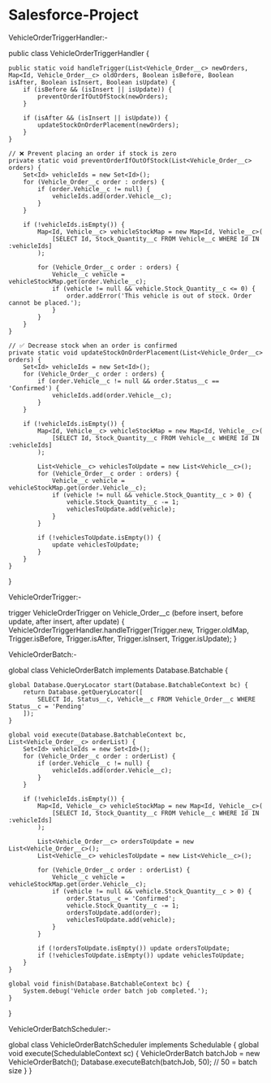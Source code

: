 # Salesforce-Project
VehicleOrderTriggerHandler:-
 

public class VehicleOrderTriggerHandler {
 
    public static void handleTrigger(List<Vehicle_Order__c> newOrders, Map<Id, Vehicle_Order__c> oldOrders, Boolean isBefore, Boolean isAfter, Boolean isInsert, Boolean isUpdate) {
        if (isBefore && (isInsert || isUpdate)) {
            preventOrderIfOutOfStock(newOrders);
        }
 
        if (isAfter && (isInsert || isUpdate)) {
            updateStockOnOrderPlacement(newOrders);
        }
    }
 
    // ❌ Prevent placing an order if stock is zero
    private static void preventOrderIfOutOfStock(List<Vehicle_Order__c> orders) {
        Set<Id> vehicleIds = new Set<Id>();
        for (Vehicle_Order__c order : orders) {
            if (order.Vehicle__c != null) {
                vehicleIds.add(order.Vehicle__c);
            }
        }
 
        if (!vehicleIds.isEmpty()) {
            Map<Id, Vehicle__c> vehicleStockMap = new Map<Id, Vehicle__c>(
                [SELECT Id, Stock_Quantity__c FROM Vehicle__c WHERE Id IN :vehicleIds]
            );
 
            for (Vehicle_Order__c order : orders) {
                Vehicle__c vehicle = vehicleStockMap.get(order.Vehicle__c);
                if (vehicle != null && vehicle.Stock_Quantity__c <= 0) {
                    order.addError('This vehicle is out of stock. Order cannot be placed.');
                }
            }
        }
    }
 
    // ✅ Decrease stock when an order is confirmed
    private static void updateStockOnOrderPlacement(List<Vehicle_Order__c> orders) {
        Set<Id> vehicleIds = new Set<Id>();
        for (Vehicle_Order__c order : orders) {
            if (order.Vehicle__c != null && order.Status__c == 'Confirmed') {
                vehicleIds.add(order.Vehicle__c);
            }
        }
 
        if (!vehicleIds.isEmpty()) {
            Map<Id, Vehicle__c> vehicleStockMap = new Map<Id, Vehicle__c>(
                [SELECT Id, Stock_Quantity__c FROM Vehicle__c WHERE Id IN :vehicleIds]
            );
 
            List<Vehicle__c> vehiclesToUpdate = new List<Vehicle__c>();
            for (Vehicle_Order__c order : orders) {
                Vehicle__c vehicle = vehicleStockMap.get(order.Vehicle__c);
                if (vehicle != null && vehicle.Stock_Quantity__c > 0) {
                    vehicle.Stock_Quantity__c -= 1;
                    vehiclesToUpdate.add(vehicle);
                }
            }
 
            if (!vehiclesToUpdate.isEmpty()) {
                update vehiclesToUpdate;
            }
        }
    }
}

VehicleOrderTrigger:-

trigger VehicleOrderTrigger on Vehicle_Order__c (before insert, before update, after insert, after update) {
    VehicleOrderTriggerHandler.handleTrigger(Trigger.new, Trigger.oldMap, Trigger.isBefore, Trigger.isAfter, Trigger.isInsert, Trigger.isUpdate);
}


VehicleOrderBatch:-

 

global class VehicleOrderBatch implements Database.Batchable<sObject> {
 
    global Database.QueryLocator start(Database.BatchableContext bc) {
        return Database.getQueryLocator([
            SELECT Id, Status__c, Vehicle__c FROM Vehicle_Order__c WHERE Status__c = 'Pending'
        ]);
    }
 
    global void execute(Database.BatchableContext bc, List<Vehicle_Order__c> orderList) {
        Set<Id> vehicleIds = new Set<Id>();
        for (Vehicle_Order__c order : orderList) {
            if (order.Vehicle__c != null) {
                vehicleIds.add(order.Vehicle__c);
            }
        }
 
        if (!vehicleIds.isEmpty()) {
            Map<Id, Vehicle__c> vehicleStockMap = new Map<Id, Vehicle__c>(
                [SELECT Id, Stock_Quantity__c FROM Vehicle__c WHERE Id IN :vehicleIds]
            );
 
            List<Vehicle_Order__c> ordersToUpdate = new List<Vehicle_Order__c>();
            List<Vehicle__c> vehiclesToUpdate = new List<Vehicle__c>();
 
            for (Vehicle_Order__c order : orderList) {
                Vehicle__c vehicle = vehicleStockMap.get(order.Vehicle__c);
                if (vehicle != null && vehicle.Stock_Quantity__c > 0) {
                    order.Status__c = 'Confirmed';
                    vehicle.Stock_Quantity__c -= 1;
                    ordersToUpdate.add(order);
                    vehiclesToUpdate.add(vehicle);
                }
            }
 
            if (!ordersToUpdate.isEmpty()) update ordersToUpdate;
            if (!vehiclesToUpdate.isEmpty()) update vehiclesToUpdate;
        }
    }
 
    global void finish(Database.BatchableContext bc) {
        System.debug('Vehicle order batch job completed.');
    }
}
 

VehicleOrderBatchScheduler:-

 

global class VehicleOrderBatchScheduler implements Schedulable {
    global void execute(SchedulableContext sc) {
        VehicleOrderBatch batchJob = new VehicleOrderBatch();
        Database.executeBatch(batchJob, 50); // 50 = batch size
    }
}
